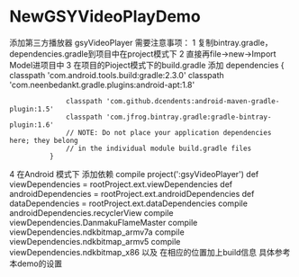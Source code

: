 # NewGSYVideoPlayDemo

添加第三方播放器 gsyVideoPlayer 需要注意事项：
  1   复制bintray.gradle，dependencies.gradle到项目中在project模式下
  2   直接再file->new->Import Model进项目中
  3   在项目的Pioject模式下的build.gradle 添加
          dependencies {
                  classpath 'com.android.tools.build:gradle:2.3.0'
                  classpath 'com.neenbedankt.gradle.plugins:android-apt:1.8'

                  classpath 'com.github.dcendents:android-maven-gradle-plugin:1.5'
                  classpath 'com.jfrog.bintray.gradle:gradle-bintray-plugin:1.6'
                  // NOTE: Do not place your application dependencies here; they belong
                  // in the individual module build.gradle files
              }
   4  在Android 模式下 添加依赖
    compile project(':gsyVideoPlayer')
       def viewDependencies = rootProject.ext.viewDependencies
       def androidDependencies = rootProject.ext.androidDependencies
       def dataDependencies = rootProject.ext.dataDependencies
       compile androidDependencies.recyclerView
       compile viewDependencies.DanmakuFlameMaster
       compile viewDependencies.ndkbitmap_armv7a
       compile viewDependencies.ndkbitmap_armv5
       compile viewDependencies.ndkbitmap_x86
       以及 在相应的位置加上build信息 具体参考本demo的设置
